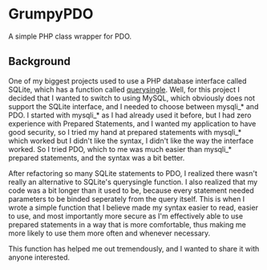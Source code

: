 # GrumpyPDO
A simple PHP class wrapper for PDO.

## Background

One of my biggest projects used to use a PHP database interface called SQLite, which has a function called [querysingle](http://php.net/manual/en/sqlite3.querysingle.php).
Well, for this project I decided that I wanted to switch to using MySQL, which obviously does not support the SQLite interface, and I needed to choose between mysqli_* and PDO.
I started with mysqli_* as I had already used it before, but I had zero experience with Prepared Statements, and I wanted my application to have good security, so I tried my hand at prepared statements with mysqli_* which worked but I didn't like the syntax, I didn't like the way the interface worked. So I tried PDO, which to me was much easier than mysqli_* prepared statements, and the syntax was a bit better.

After refactoring so many SQLite statements to PDO, I realized there wasn't really an alternative to SQLite's querysingle function. I also realized that my code was a bit longer than it used to be, because every statement needed parameters to be binded seperately from the query itself. This is when I wrote a simple function that I believe made my syntax easier to read, easier to use, and most importantly more secure as I'm effectively able to use prepared statements in a way that is more comfortable, thus making me more likely to use them more often and whenever necessary.

This function has helped me out tremendously, and I wanted to share it with anyone interested.
